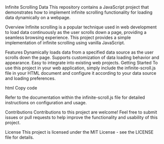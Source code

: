Infinite Scrolling Data
This repository contains a JavaScript project that demonstrates how to implement infinite scrolling functionality for loading data dynamically on a webpage.

Overview
Infinite scrolling is a popular technique used in web development to load data continuously as the user scrolls down a page, providing a seamless browsing experience. This project provides a simple implementation of infinite scrolling using vanilla JavaScript.

Features
Dynamically loads data from a specified data source as the user scrolls down the page.
Supports customization of data loading behavior and appearance.
Easy to integrate into existing web projects.
Getting Started
To use this project in your web application, simply include the infinite-scroll.js file in your HTML document and configure it according to your data source and loading preferences.

html
Copy code
<script src="path/to/infinite-scroll.js"></script>
Refer to the documentation within the infinite-scroll.js file for detailed instructions on configuration and usage.

Contributions
Contributions to this project are welcome! Feel free to submit issues or pull requests to help improve the functionality and usability of this project.

License
This project is licensed under the MIT License - see the LICENSE file for details.




